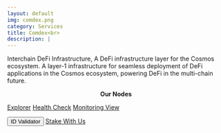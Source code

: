 ```yaml
---
layout: default
img: comdex.png
category: Services
title: Comdex<br>
description: |
---
```

<!-- <div class="col-8">
<span class="badge badge-primary" aria-label="Gravity <=> Osmosis" data-balloon-pos="up">IBC</span> 
<span class="badge badge-primary" aria-label="Gravity <=> Ethereum" data-balloon-pos="up">Relayer</span> 
<span class="badge badge-primary" aria-label="Auto Compound" data-balloon-pos="up">Authz</span> 
</div> -->

Interchain DeFi Infrastructure, A DeFi infrastructure layer for the Cosmos ecosystem. A layer-1 infrastructure for seamless deployment of DeFi applications in the Cosmos ecosystem, powering DeFi in the multi-chain future.


<p align="center"><b>Our Nodes </b></p>
<a href="https://atomscan.com/comdex/validators/comdexvaloper1psy3gmflujcvcnm7d7palh3ywjxc00dms2x2wd" class="btn btn-success margin-top-4" target="_blank">Explorer</a> 
<input type="text" id="clip_three" value="comdexvaloper1psy3gmflujcvcnm7d7palh3ywjxc00dms2x2wd" hidden=true> 
<a href="https://health.roomit.xyz/status/comdex/" class="btn btn-info margin-top-4" target="_blank">Health Check</a> 
<a href="/pdf/RoomIT_Comdex-Grafana.pdf" class="btn btn-success margin-top-4">Monitoring View</a>

<button onclick="clip_two_three()"  class="btn btn-warning margin-top-4">ID Validator</button>
<a href="https://docs.roomit.xyz/mainnet/comdex/how-to-stake-your-token" class="btn btn-success margin-top-4" target="_blank">Stake With Us</a>
